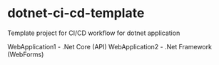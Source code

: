 # dotnet-ci-cd-template
Template project for CI/CD workflow for dotnet  application

WebApplication1 - .Net Core (API)
WebApplication2 - .Net Framework (WebForms)